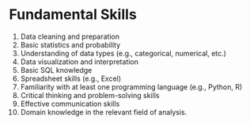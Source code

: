 # Fundamental Skills

1. Data cleaning and preparation
1. Basic statistics and probability
1. Understanding of data types (e.g., categorical, numerical, etc.)
1. Data visualization and interpretation
1. Basic SQL knowledge
1. Spreadsheet skills (e.g., Excel)
1. Familiarity with at least one programming language (e.g., Python, R)
1. Critical thinking and problem-solving skills
1. Effective communication skills
1. Domain knowledge in the relevant field of analysis.
